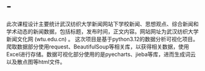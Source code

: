 # -
此次课程设计主要统计武汉纺织大学新闻网站下学校新闻、思想观点、综合新闻和学术动态的新闻数据，包括标题，发布时间，正文内容。网站网址为武汉纺织大学新闻文化网 (wtu.edu.cn) 。 这次项目是基于python3.12的数据分析可视化项目。爬取数据部分使用request、BeautifulSoup等相关库，以获得相关数据，使用Excel进行存储。数据可视化部分使用的是pyecharts、jieba等库，进而生成词云以及散点图等html文件。
